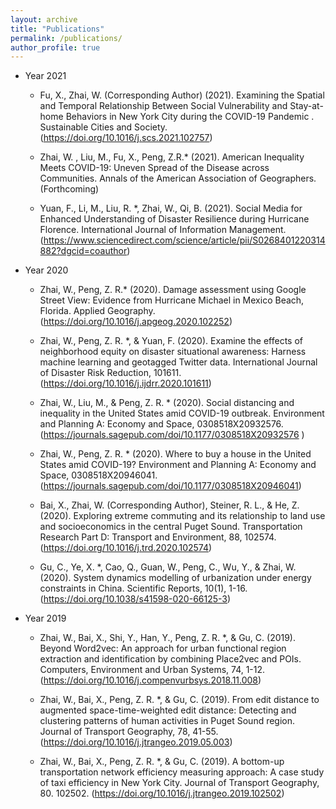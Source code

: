 ```yaml
---
layout: archive
title: "Publications"
permalink: /publications/
author_profile: true
---
```


* Year 2021
  * Fu, X., Zhai, W. (Corresponding Author) (2021).  Examining the Spatial and Temporal Relationship Between Social Vulnerability and Stay-at-home Behaviors in New York City during the COVID-19 Pandemic . Sustainable Cities and Society. (https://doi.org/10.1016/j.scs.2021.102757)

  * Zhai, W. , Liu, M., Fu, X., Peng, Z.R.* (2021). American Inequality Meets COVID-19: Uneven Spread of the Disease across Communities. Annals of the American Association of Geographers. (Forthcoming)

  * Yuan, F., Li, M., Liu, R. *, Zhai, W., Qi, B. (2021). Social Media for Enhanced Understanding of Disaster Resilience during Hurricane Florence. International Journal of Information Management. (https://www.sciencedirect.com/science/article/pii/S0268401220314882?dgcid=coauthor)


* Year 2020

  * Zhai, W., Peng, Z. R.* (2020). Damage assessment using Google Street View: Evidence from Hurricane Michael in Mexico Beach, Florida. Applied Geography. (https://doi.org/10.1016/j.apgeog.2020.102252)

  * Zhai, W., Peng, Z. R. *, & Yuan, F. (2020). Examine the effects of neighborhood equity on disaster situational awareness: Harness machine learning and geotagged Twitter data. International Journal of Disaster Risk Reduction, 101611. (https://doi.org/10.1016/j.ijdrr.2020.101611)

  * Zhai, W., Liu, M., & Peng, Z. R. * (2020). Social distancing and inequality in the United States amid COVID-19 outbreak. Environment and Planning A: Economy and Space, 0308518X20932576. (https://journals.sagepub.com/doi/10.1177/0308518X20932576 )

  * Zhai, W., Peng, Z. R. * (2020). Where to buy a house in the United States amid COVID-19? Environment and Planning A: Economy and Space, 0308518X20946041. (https://journals.sagepub.com/doi/10.1177/0308518X20946041) 

  * Bai, X., Zhai, W. (Corresponding Author), Steiner, R. L., & He, Z. (2020). Exploring extreme commuting and its relationship to land use and socioeconomics in the central Puget Sound. Transportation Research Part D: Transport and Environment, 88, 102574. (https://doi.org/10.1016/j.trd.2020.102574)

  * Gu, C., Ye, X. *, Cao, Q., Guan, W., Peng, C., Wu, Y., & Zhai, W. (2020). System dynamics modelling of urbanization under energy constraints in China. Scientific Reports, 10(1), 1-16. (https://doi.org/10.1038/s41598-020-66125-3)


* Year 2019

  * Zhai, W., Bai, X., Shi, Y., Han, Y., Peng, Z. R. *, & Gu, C. (2019). Beyond Word2vec: An approach for urban functional region extraction and identification by combining Place2vec and POIs. Computers, Environment and Urban Systems, 74, 1-12. (https://doi.org/10.1016/j.compenvurbsys.2018.11.008)

  * Zhai, W., Bai, X., Peng, Z. R. *, & Gu, C. (2019). From edit distance to augmented space-time-weighted edit distance: Detecting and clustering patterns of human activities in Puget Sound region. Journal of Transport Geography, 78, 41-55. (https://doi.org/10.1016/j.jtrangeo.2019.05.003)

  * Zhai, W., Bai, X., Peng, Z. R. *, & Gu, C. (2019). A bottom-up transportation network efficiency measuring approach: A case study of taxi efficiency in New York City. Journal of Transport Geography, 80. 102502. (https://doi.org/10.1016/j.jtrangeo.2019.102502)
